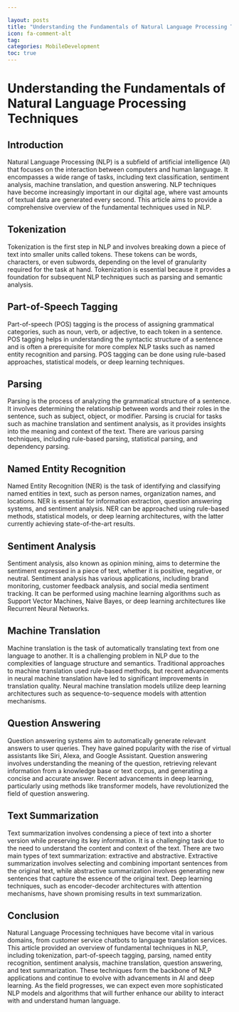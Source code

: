 ```yaml
---

layout: posts
title: "Understanding the Fundamentals of Natural Language Processing Techniques"
icon: fa-comment-alt
tag:      
categories: MobileDevelopment
toc: true
---
```




# Understanding the Fundamentals of Natural Language Processing Techniques

## Introduction

Natural Language Processing (NLP) is a subfield of artificial intelligence (AI) that focuses on the interaction between computers and human language. It encompasses a wide range of tasks, including text classification, sentiment analysis, machine translation, and question answering. NLP techniques have become increasingly important in our digital age, where vast amounts of textual data are generated every second. This article aims to provide a comprehensive overview of the fundamental techniques used in NLP.

## Tokenization

Tokenization is the first step in NLP and involves breaking down a piece of text into smaller units called tokens. These tokens can be words, characters, or even subwords, depending on the level of granularity required for the task at hand. Tokenization is essential because it provides a foundation for subsequent NLP techniques such as parsing and semantic analysis.

## Part-of-Speech Tagging

Part-of-speech (POS) tagging is the process of assigning grammatical categories, such as noun, verb, or adjective, to each token in a sentence. POS tagging helps in understanding the syntactic structure of a sentence and is often a prerequisite for more complex NLP tasks such as named entity recognition and parsing. POS tagging can be done using rule-based approaches, statistical models, or deep learning techniques.

## Parsing

Parsing is the process of analyzing the grammatical structure of a sentence. It involves determining the relationship between words and their roles in the sentence, such as subject, object, or modifier. Parsing is crucial for tasks such as machine translation and sentiment analysis, as it provides insights into the meaning and context of the text. There are various parsing techniques, including rule-based parsing, statistical parsing, and dependency parsing.

## Named Entity Recognition

Named Entity Recognition (NER) is the task of identifying and classifying named entities in text, such as person names, organization names, and locations. NER is essential for information extraction, question answering systems, and sentiment analysis. NER can be approached using rule-based methods, statistical models, or deep learning architectures, with the latter currently achieving state-of-the-art results.

## Sentiment Analysis

Sentiment analysis, also known as opinion mining, aims to determine the sentiment expressed in a piece of text, whether it is positive, negative, or neutral. Sentiment analysis has various applications, including brand monitoring, customer feedback analysis, and social media sentiment tracking. It can be performed using machine learning algorithms such as Support Vector Machines, Naive Bayes, or deep learning architectures like Recurrent Neural Networks.

## Machine Translation

Machine translation is the task of automatically translating text from one language to another. It is a challenging problem in NLP due to the complexities of language structure and semantics. Traditional approaches to machine translation used rule-based methods, but recent advancements in neural machine translation have led to significant improvements in translation quality. Neural machine translation models utilize deep learning architectures such as sequence-to-sequence models with attention mechanisms.

## Question Answering

Question answering systems aim to automatically generate relevant answers to user queries. They have gained popularity with the rise of virtual assistants like Siri, Alexa, and Google Assistant. Question answering involves understanding the meaning of the question, retrieving relevant information from a knowledge base or text corpus, and generating a concise and accurate answer. Recent advancements in deep learning, particularly using methods like transformer models, have revolutionized the field of question answering.

## Text Summarization

Text summarization involves condensing a piece of text into a shorter version while preserving its key information. It is a challenging task due to the need to understand the content and context of the text. There are two main types of text summarization: extractive and abstractive. Extractive summarization involves selecting and combining important sentences from the original text, while abstractive summarization involves generating new sentences that capture the essence of the original text. Deep learning techniques, such as encoder-decoder architectures with attention mechanisms, have shown promising results in text summarization.

## Conclusion

Natural Language Processing techniques have become vital in various domains, from customer service chatbots to language translation services. This article provided an overview of fundamental techniques in NLP, including tokenization, part-of-speech tagging, parsing, named entity recognition, sentiment analysis, machine translation, question answering, and text summarization. These techniques form the backbone of NLP applications and continue to evolve with advancements in AI and deep learning. As the field progresses, we can expect even more sophisticated NLP models and algorithms that will further enhance our ability to interact with and understand human language.